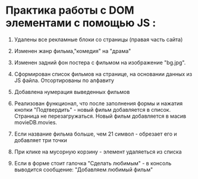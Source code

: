# Практика работы с DOM элементами с помощью JS :


  1) Удалены все рекламные блоки со страницы (правая часть сайта)

  2) Изменен жанр фильма,"комедия" на "драма"

  3) Изменен задний фон постера с фильмом на изображение "bg.jpg".

  4) Сформирован список фильмов на странице, на основании данных из  JS файла.
  Отсортированы по алфавиту 

  5) Добавлена нумерация выведенных фильмов 

  6) Реализован функционал, что после заполнения формы и нажатия кнопки "Подтвердить" - 
  новый фильм добавляется в список. Страница не перезагружаться.
  Новый фильм добавляется в масив movieDB.movies.

  7) Если название фильма больше, чем 21 символ - обрезает его и добавляет три точки

  8) При клике на мусорную корзину - элемент  удаляеться из списка 

  9) Если в форме стоит галочка "Сделать любимым" - в консоль выводится сообщение: 
  "Добавляем любимый фильм"
